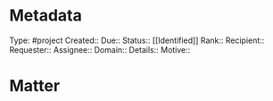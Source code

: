 # Metadata

Type: #project
Created:: 
Due:: 
Status:: [[Identified]]
Rank:: 
Recipient:: 
Requester:: 
Assignee:: 
Domain:: 
Details:: 
Motive:: 

# Matter

